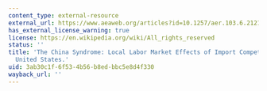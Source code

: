```yaml
---
content_type: external-resource
external_url: https://www.aeaweb.org/articles?id=10.1257/aer.103.6.2121
has_external_license_warning: true
license: https://en.wikipedia.org/wiki/All_rights_reserved
status: ''
title: 'The China Syndrome: Local Labor Market Effects of Import Competition in the
  United States.'
uid: 3ab30c1f-6f53-4b56-b8ed-bbc5e8d4f330
wayback_url: ''
---
```

